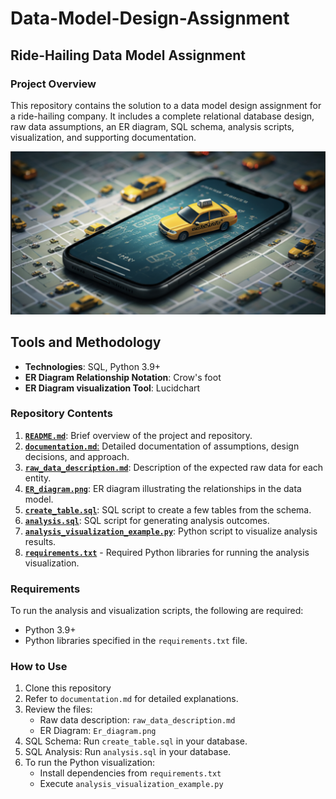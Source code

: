 # Data-Model-Design-Assignment

## Ride-Hailing Data Model Assignment

### Project Overview
This repository contains the solution to a data model design assignment for a ride-hailing company.
It includes a complete relational database design, raw data assumptions, an ER diagram, SQL schema, analysis scripts, visualization, and supporting documentation.

![alt text](assets/image.png)

## Tools and Methodology

- **Technologies**: SQL, Python 3.9+
- **ER Diagram Relationship Notation**: Crow's foot
- **ER Diagram visualization Tool**: Lucidchart


### Repository Contents
1. [**`README.md`**](https://github.com/Brit771/Data-Model-Design-Assignment/blob/main/README.md): Brief overview of the project and repository.
2. [**`documentation.md`**:](https://github.com/Brit771/Data-Model-Design-Assignment/blob/main/documentation.md) Detailed documentation of assumptions, design decisions, and approach.
3. [**`raw_data_description.md`**](https://github.com/Brit771/Data-Model-Design-Assignment/blob/main/raw_data_description.md): Description of the expected raw data for each entity.
4. [**`ER_diagram.png`**](https://github.com/Brit771/Data-Model-Design-Assignment/blob/main/ER_diagram.png): ER diagram illustrating the relationships in the data model.
5. [**`create_table.sql`**](https://github.com/Brit771/Data-Model-Design-Assignment/blob/main/create_table.sql): SQL script to create a few tables from the schema.
6. [**`analysis.sql`**](https://github.com/Brit771/Data-Model-Design-Assignment/blob/main/analysis.sql): SQL script for generating analysis outcomes.
7. [**`analysis_visualization_example.py`**](https://github.com/Brit771/Data-Model-Design-Assignment/blob/main/analysis_visualization_example.py): Python script to visualize analysis results.
8. [**`requirements.txt`**](https://github.com/Brit771/Data-Model-Design-Assignment/blob/main/requirements.txt) - Required Python libraries for running the analysis visualization.

### Requirements
To run the analysis and visualization scripts, the following are required:
- Python 3.9+
- Python libraries specified in the `requirements.txt` file.

### How to Use
1. Clone this repository
2. Refer to `documentation.md` for detailed explanations.
3. Review the files:
   - Raw data description: `raw_data_description.md`
   - ER Diagram: `Er_diagram.png`
4. SQL Schema: Run `create_table.sql` in your database.
5. SQL Analysis: Run `analysis.sql` in your database.
5. To run the Python visualization:
   - Install dependencies from `requirements.txt`
   - Execute `analysis_visualization_example.py`